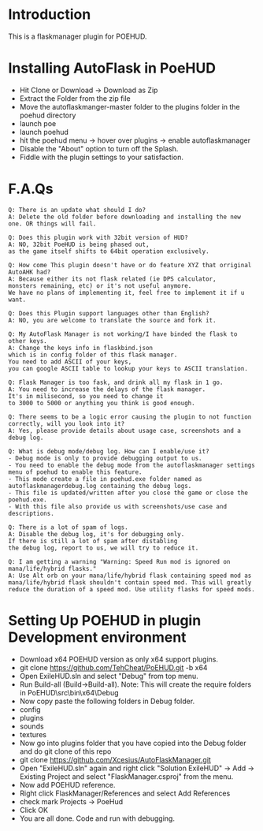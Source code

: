 # Introduction
This is a flaskmanager plugin for POEHUD.

# Installing AutoFlask in PoeHUD
- Hit Clone or Download -> Download as Zip
- Extract the Folder from the zip file
- Move the autoflaskmanger-master folder to the plugins folder in the poehud directory
- launch poe
- launch poehud
- hit the poehud menu -> hover over plugins -> enable autoflaskmanager
- Disable the "About" option to turn off the Splash.
- Fiddle with the plugin settings to your satisfaction. 

# F.A.Qs
```
Q: There is an update what should I do?
A: Delete the old folder before downloading and installing the new one. OR things will fail.
```
```
Q: Does this plugin work with 32bit version of HUD?
A: NO, 32bit PoeHUD is being phased out,
as the game itself shifts to 64bit operation exclusively.
```
```
Q: How come This plugin doesn't have or do feature XYZ that orriginal AutoAHK had?
A: Because either its not flask related (ie DPS calculator,
monsters remaining, etc) or it's not useful anymore.
We have no plans of implementing it, feel free to implement it if u want.
```
```
Q: Does this Plugin support languages other than English?
A: NO, you are welcome to translate the source and fork it.
```
```
Q: My AutoFlask Manager is not working/I have binded the flask to other keys.
A: Change the keys info in flaskbind.json
which is in config folder of this flask manager.
You need to add ASCII of your keys,
you can google ASCII table to lookup your keys to ASCII translation.
```
```
Q: Flask Manager is too fask, and drink all my flask in 1 go.
A: You need to increase the delays of the flask manager.
It's in milisecond, so you need to change it
to 3000 to 5000 or anything you think is good enough.
```
```
Q: There seems to be a logic error causing the plugin to not function correctly, will you look into it?
A: Yes, please provide details about usage case, screenshots and a debug log.
```
```
Q: What is debug mode/debug log. How can I enable/use it?
- Debug mode is only to provide debugging output to us.
- You need to enable the debug mode from the autoflaskmanager settings menu of poehud to enable this feature.
- This mode create a file in poehud.exe folder named as autoflaskmanagerdebug.log containing the debug logs.
- This file is updated/written after you close the game or close the poehud.exe.
- With this file also provide us with screenshots/use case and descriptions.
```
```
Q: There is a lot of spam of logs.
A: Disable the debug log, it's for debugging only.
If there is still a lot of spam after distabling
the debug log, report to us, we will try to reduce it.
```
```
Q: I am getting a warning "Warning: Speed Run mod is ignored on mana/life/hybrid flasks."
A: Use Alt orb on your mana/life/hybrid flask containing speed mod as mana/life/hybrid flask shouldn't contain speed mod. This will greatly reduce the duration of a speed mod. Use utility flasks for speed mods.
```
# Setting Up POEHUD in plugin Development environment
- Download x64 POEHUD version as only x64 support plugins.
 - git clone https://github.com/TehCheat/PoEHUD.git -b x64
- Open ExileHUD.sln and select "Debug" from top menu.
- Run Build-all (Build->Build-all). Note: This will create the require folders in PoEHUD\src\bin\x64\Debug
- Now copy paste the following folders in Debug folder.
 - config
 - plugins
 - sounds
 - textures
- Now go into plugins folder that you have copied into the Debug folder and do git clone of this repo
 - git clone https://github.com/Xcesius/AutoFlaskManager.git
- Open "ExileHUD.sln" again and right click "Solution ExileHUD" -> Add -> Existing Project
	and select "FlaskManager.csproj" from the menu.
- Now add POEHUD reference.
 - Right click FlaskManager/References and select Add References
 - check mark Projects -> PoeHud
 - Click OK
- You are all done. Code and run with debugging.
